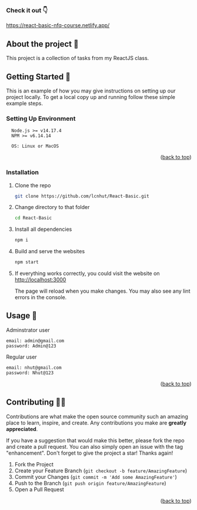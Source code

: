 
### Check it out  👇
https://react-basic-nfq-course.netlify.app/

## About the project 🤡

This project is a collection of tasks from my ReactJS class.

## Getting Started  🥵

This is an example of how you may give instructions on setting up our project locally.
To get a local copy up and running follow these simple example steps.

### Setting Up Environment 
```
  Node.js >= v14.17.4
  NPM >= v6.14.14

  OS: Linux or MacOS
```
<p align="right">(<a href="#top">back to top</a>)</p>

### Installation
1. Clone the repo

    ```sh
    git clone https://github.com/lcnhut/React-Basic.git
    ```
    
2. Change directory to that folder

    ```sh
    cd React-Basic
    ```
3. Install all dependencies

    ```sh
    npm i
    ```

4. Build and serve the websites

    ```sh
    npm start
    ```
4. If everything works correctly, you could visit the website on [http://localhost:3000](http://localhost:3000)
    
    The page will reload when you make changes.
    You may also see any lint errors in the console.


## Usage  👀
Adminstrator user
```
email: admin@gmail.com
password: Admin@123
```

Regular user
```
email: nhut@gmail.com
password: Nhut@123
```

<p align="right">(<a href="#top">back to top</a>)</p>


## Contributing  🤜🤛

Contributions are what make the open source community such an amazing place to learn, inspire, and create. Any contributions you make are **greatly appreciated**.

If you have a suggestion that would make this better, please fork the repo and create a pull request. You can also simply open an issue with the tag "enhancement".
Don't forget to give the project a star! Thanks again!

1. Fork the Project
2. Create your Feature Branch (`git checkout -b feature/AmazingFeature`)
3. Commit your Changes (`git commit -m 'Add some AmazingFeature'`)
4. Push to the Branch (`git push origin feature/AmazingFeature`)
5. Open a Pull Request

<p align="right">(<a href="#top">back to top</a>)</p>
